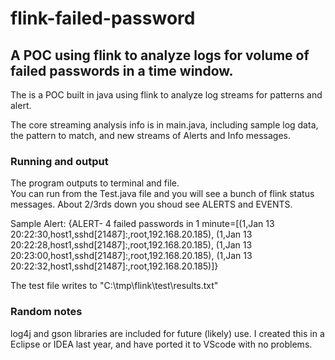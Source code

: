 # flink-failed-password
## A POC using flink to analyze logs for volume of failed passwords in a time window.

The is a POC built in java using flink to analyze log streams for patterns and alert.

The core streaming analysis info is in main.java, including sample log data, the pattern to match, and new streams of Alerts and Info messages.

### Running and output
The program outputs to terminal and file.  
You can run from the Test.java file and you will see a bunch of flink status messages.  About 2/3rds down you shoud see ALERTS and EVENTS.

Sample Alert: {ALERT- 4 failed passwords in 1 minute=[(1,Jan 13 20:22:30,host1,sshd[21487]:,root,192.168.20.185), (1,Jan 13 20:22:28,host1,sshd[21487]:,root,192.168.20.185), (1,Jan 13 20:23:00,host1,sshd[21487]:,root,192.168.20.185), (1,Jan 13 20:22:32,host1,sshd[21487]:,root,192.168.20.185)]}

The test file writes to "C:\\tmp\\flink\\test\\results.txt"

### Random notes
log4j and gson libraries are included for future (likely) use.
I created this in a Eclipse or IDEA last year, and have ported it to VScode with no problems.
